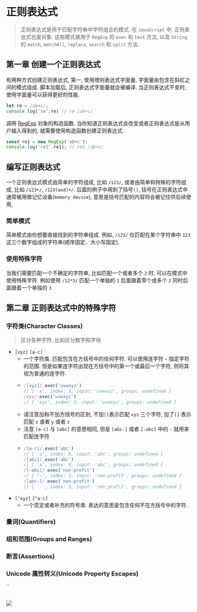 # 正则表达式
> 正则表达式是用于匹配字符串中字符组合的模式. 在 `JavaScript` 中, 正则表达式也是对象. 这些模式被用于 `RegExp` 的 `exec` 和 `test` 方法, 以及 `String` 的 `match`, `matchAll`, `replace`, `search` 和 `split` 方法.

## 第一章 创建一个正则表达式
有两种方式创建正则表达式, 第一, 使用增则表达式字面量, 字面量由包含在斜杠之间的模式组成. 脚本加载后, 正则表达式字面量就会被编译. 当正则表达式不变时, 使用字面量可以获得更好的性能.
```js
let re = /ab+c/;
console.log('re',re) // re /ab+c/
```
调用 [RegExp](https://developer.mozilla.org/zh-CN/docs/Web/JavaScript/Reference/Global_Objects/RegExp) 对象的构造函数. 当你知道正则表达式会改变或者正则表达式是从用户输入得到的, 就需要使用构造函数创建正则表达式.
```js
const re1 = new RegExp('ab+c');
console.log('re1',re1); // re1 /ab+c/
```
## 编写正则表达式
一个正则表达式模式由简单的字符组成, 比如 `/123/`, 或者由简单和特殊的字符组成, 比如 `/123+/`, `/123(asd)+/`. 后面的例子中用到了括号`()`, 括号在正则表达式中通常被用做记忆设备(`memory device`), 意思是括号匹配的内容将会被记住供后续使用,

### 简单模式
简单模式由你想要直接找到的字符串组成. 例如, `/123/` 仅匹配在某个字符串中 `123` 这三个数字组成的字符串(顺序固定、大小写固定). 
### 使用特殊字符
当我们需要匹配一个不确定的字符串, 比如匹配一个或者多个 `2` 时, 可以在模式中使用特殊字符. 例如使用 `/12*3/` 匹配一个单独的 `1` 后面跟着零个或多个 `2` 同时后面跟着一个单独的 `3`

## 第二章 正则表达式中的特殊字符
### 字符类(Character Classes)
> 区分各种字符, 比如区分数字和字母

- `[xyz]` `[a-c]`
  - 一个字符类. 匹配包含在方括号中的任何字符. 可以使用连字符 **`-`** 指定字符的范围. 但是如果连字符出现在方括号中的第一个或最后一个字符, 则将其视为普通的连字符.
  - ```js
    /[xyz]/.exec('uvwxyz') 
    // [ 'x', index: 3, input: 'uvwxyz', groups: undefined ]
    /xyz/.exec('uvwxyz')
    // [ 'xyz', index: 3, input: 'uvwxyz', groups: undefined ]
  - 请注意加和不加方括号的区别, 不加`[]`表示匹配 `xyz` 三个字符, 加了`[]` 表示匹配 `x` 或者 `y` 或者 `z`
  - 注意 `[a-c]` 与 `[abc]` 的意思相同, 但是 `[abc-]` 或者 `[-abc]` 中的 `-` 就用来匹配连字符
  - ```js
    /[a-c]/.exec('abc')
    // [ 'a', index: 0, input: 'abc', groups: undefined ]
    /[abc]/.exec('abc')
    // [ 'a', index: 0, input: 'abc', groups: undefined ]
    /[-abc]/.exec('non-profit')
    // [ '-', index: 3, input: 'non-profit', groups: undefined ]
    /[abc-]/.exec('non-profit')
    // [ '-', index: 3, input: 'non-profit', groups: undefined ]
- `[^xyz]` `[^a-c]`
  - 一个否定或者补充的符号类. 表达的意思是包含任何不在方括号中的字符.
### 量词(Quantifiers)
### 组和范围(Groups and Ranges)
### 断言(Assertions)
### Unicode 属性转义(Unicode Property Escapes)
``


```js
```
![](../../image/)
